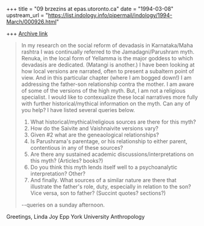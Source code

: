 +++
title = "09 brzezins at epas.utoronto.ca"
date = "1994-03-08"
upstream_url = "https://list.indology.info/pipermail/indology/1994-March/000926.html"

+++
[Archive link](https://list.indology.info/pipermail/indology/1994-March/000926.html)


> In my research on the social reform of devadasis in Karnataka/Maha
> rashtra I was continually referred to the Jamadagni/Parushram myth.
> Renuka, in the local form of Yellamma is the major goddess to which
> devadasis are dedicated. (Matangi is another.) I have been looking
> at how local versions are narrated, often to present a subaltern
> point of view. And in this particular chapter (where I am bogged
> down!) I am addressing the father-son relationship contra the
> mother. I am aware of some of the versions of the high myth. But,
> I am not a religious specialist. I would like to contexualize
> these local narratives more fully with further historical/mythical
> information on the myth. Can any of you help? I have listed
> several queries below.
> 
> 1. What historical/mythical/religious sources are there for
>    this myth?
> 2. How do the Saivite and Vaishnaivite versions vary?
> 3. Given #2 what are the geneaological relationships?
> 4. Is Parushrama's parentage, or his relationship to either
>    parent, contentious in any of these sources?
> 5. Are there any sustained academic discussions/interpretations
>    on this myth? (Articles? books?)
> 6. Do you think this myth lends itself well to a psychoanalytic
>    interpretation? Other?
> 7. And finally. What sources of a similar nature are there that
>    illustrate the father's role, duty, especially in relation
>    to the son? Vice versa, son to father? (Succint quotes? sections?)
> 
> --queries on a sunday afternoon.

Greetings, Linda Joy Epp
York University Anthropology








